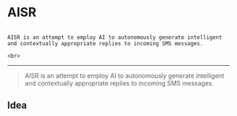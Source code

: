 # AISR



<p align="center">
  <img src=""><br>
</p>
<p align="center">
	
	AISR is an attempt to employ AI to autonomously generate intelligent and contextually appropriate replies to incoming SMS messages.
	
	<br>
	
</p>

<hr/>

> AISR is an attempt to employ AI to autonomously generate intelligent and contextually appropriate replies to incoming SMS messages. 
	<br>
	



## Idea
